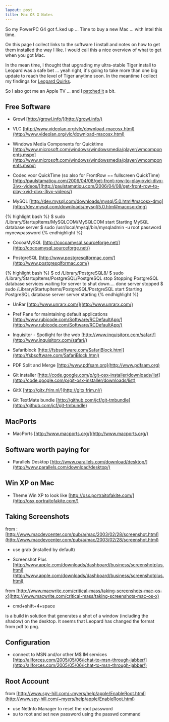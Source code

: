 ```yaml
---
layout: post
title: Mac OS X Notes
---
```

So my PowerPC G4 got f..ked up ... Time to buy a new Mac ... with Intel this
time.

On this page I collect links to the software I install and notes on how to get
them installed the way I like. I would call this a nice overview of what to
get when you got Mac.

In the mean time, I thought that upgrading my ultra-stable Tiger install to
Leopard was a safe bet ... yeah right, it's going to take more than one big
update to reach the level of Tiger anytime soon. In the meantime I collect my
findings for [Leopard Quirks](IT/Leopard_Quirks).

So I also got me an Apple TV ... and I [patched it](IT/ATV) a bit.

## Free Software

* Growl
  [http://growl.info/](http://growl.info/)

* VLC
  [http://www.videolan.org/vlc/download-macosx.html](http://www.videolan.org/vlc/download-macosx.html)

* Windows Media Components for Quicktime
  [http://www.microsoft.com/windows/windowsmedia/player/wmcomponents.mspx](http://www.microsoft.com/windows/windowsmedia/player/wmcomponents.mspx)

* Codec voor QuickTime (so also for FrontRow == fullscreen QuickTime)
  [http://paulstamatiou.com/2006/04/08/get-front-row-to-play-xvid-divx-3ivx-videos/](http://paulstamatiou.com/2006/04/08/get-front-row-to-play-xvid-divx-3ivx-videos/)

* MySQL
  [http://dev.mysql.com/downloads/mysql/5.0.html#macosx-dmg](http://dev.mysql.com/downloads/mysql/5.0.html#macosx-dmg)

{% highlight bash %}
$ sudo /Library/StartupItems/MySQLCOM/MySQLCOM start
Starting MySQL database server
$ sudo /usr/local/mysql/bin/mysqladmin -u root password mynewpassword
{% endhighlight %}

* CocoaMySQL
  [http://cocoamysql.sourceforge.net/](http://cocoamysql.sourceforge.net/)

* PostgreSQL
  [http://www.postgresqlformac.com/](http://www.postgresqlformac.com/)

{% highlight bash %}
$ cd /Library/PostgreSQL8/
$ sudo /Library/StartupItems/PostgreSQL/PostgreSQL stop 
Stopping PostgreSQL database services
waiting for server to shut down.... done
server stopped
$ sudo /Library/StartupItems/PostgreSQL/PostgreSQL start
Starting PostgreSQL database server
server starting
{% endhighlight %}

* UnRar
  [http://www.unrarx.com/](http://www.unrarx.com/)

* Pref Pane for maintaining default applications
  [http://www.rubicode.com/Software/RCDefaultApp/](http://www.rubicode.com/Software/RCDefaultApp/)

* Inquisitor - Spotlight for the web
  [http://www.inquisitorx.com/safari/](http://www.inquisitorx.com/safari/)

* Safariblock
  [http://fsbsoftware.com/SafariBlock.html](http://fsbsoftware.com/SafariBlock.html)

* PDF Split and Merge
  [http://www.pdfsam.org](http://www.pdfsam.org)

* Git installer
  [http://code.google.com/p/git-osx-installer/downloads/list](http://code.google.com/p/git-osx-installer/downloads/list)

* GitX
  [http://gitx.frim.nl/](http://gitx.frim.nl/)

* Git TextMate bundle
  [http://github.com/jcf/git-tmbundle](http://github.com/jcf/git-tmbundle)

## MacPorts

* MacPorts
  [http://www.macports.org/](http://www.macports.org/)

## Software worth paying for

* Parallels Desktop
  [http://www.parallels.com/download/desktop/](http://www.parallels.com/download/desktop/)

## Win XP on Mac

* Theme Win XP to look like
  [http://osx.portraitofakite.com/](http://osx.portraitofakite.com/)

## Taking Screenshots

from : [http://www.macdevcenter.com/pub/a/mac/2003/02/28/screenshot.html](http://www.macdevcenter.com/pub/a/mac/2003/02/28/screenshot.html)

* use grab (installed by default)

* Screenshot Plus
[http://www.apple.com/downloads/dashboard/business/screenshotplus.html](http://www.apple.com/downloads/dashboard/business/screenshotplus.html)

from [http://www.macwrite.com/critical-mass/taking-screenshots-mac-os-x](http://www.macwrite.com/critical-mass/taking-screenshots-mac-os-x)

* cmd+shift+4+space

is a build in solution that generates a shot of a window (including the
shadow) on the desktop. It seems that Leopard has changed the format from pdf
to png.

## Configuration

* connect to MSN and/or other M$ IM services
[http://allforces.com/2005/05/06/ichat-to-msn-through-jabber/](http://allforces.com/2005/05/06/ichat-to-msn-through-jabber/)

## Root Account

from [http://www.spy-hill.com/~myers/help/apple/EnableRoot.html](http://www.spy-hill.com/~myers/help/apple/EnableRoot.html)

* use NetInfo Manager to reset the root password
* su to root and set new password using the passwd command
